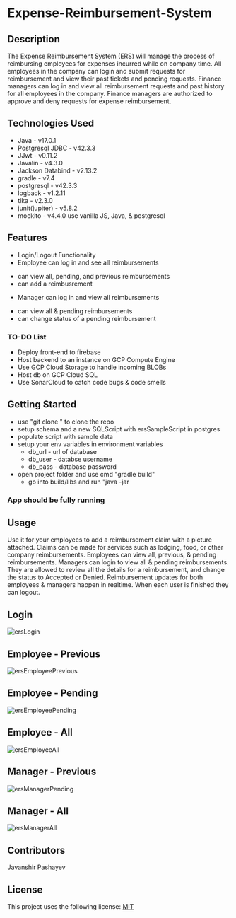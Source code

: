 # Expense-Reimbursement-System

## Description
The Expense Reimbursement System (ERS) will manage the process of reimbursing employees for expenses incurred while on company time. All employees in the company can login and submit requests for reimbursement and view their past tickets and pending requests. Finance managers can log in and view all reimbursement requests and past history for all employees in the company. Finance managers are authorized to approve and deny requests for expense reimbursement.

## Technologies Used
* Java - v17.0.1
* Postgresql JDBC - v42.3.3
* JJwt - v0.11.2
* Javalin - v4.3.0
* Jackson Databind - v2.13.2
* gradle - v7.4
* postgresql - v42.3.3
* logback - v1.2.11
* tika - v2.3.0
* junit(jupiter) - v5.8.2
* mockito - v4.4.0
use vanilla JS, Java, & postgresql

## Features
* Login/Logout Functionality
* Employee can log in and see all reimbursements
 - can view all, pending, and previous reimbursements
 - can add a reimbusrement
* Manager can log in and view all reimbursements
 - can view all & pending reimbursements
 - can change status of a pending reimbursement

### TO-DO List
* Deploy front-end to firebase
* Host backend to an instance on GCP Compute Engine
* Use GCP Cloud Storage to handle incoming BLOBs
* Host db on GCP Cloud SQL
* Use SonarCloud to catch code bugs & code smells

## Getting Started
* use "git clone <repo-link>" to clone the repo
* setup schema and a new SQLScript with ersSampleScript in postgres
* populate script with sample data
* setup your env variables in environment variables
  - db_url - url of database
  - db_user - databse username 
  - db_pass - database password
* open project folder and use cmd "gradle build"
  - go into build/libs and run "java -jar <jar-file>

 ### App should be fully running 
  
 ## Usage
  Use it for your employees to add a reimbursement claim with a picture attached. Claims can be made for services such as lodging, food, or other company reimbursements. Employees can view all, previous, & pending reimbursements. Managers can login to view all & pending reimbursements. They are allowed to review all the details for a reimbursement, and change the status to Accepted or Denied. Reimbursement updates for both employees & managers happen in realtime. When each user is finished they can logout.
 
 ## Login
![ersLogin](https://user-images.githubusercontent.com/40347155/162830486-e96acc68-f460-4b98-a79f-a5312e40075e.JPG)
 ## Employee - Previous 
![ersEmployeePrevious](https://user-images.githubusercontent.com/40347155/162830528-5c402034-d087-45d4-96d4-7e3d47cb9ff7.JPG)
 ## Employee - Pending 
![ersEmployeePending](https://user-images.githubusercontent.com/40347155/162830533-4720e639-9480-46c2-a9a0-b6832ad31bf6.JPG)
## Employee - All 
![ersEmployeeAll](https://user-images.githubusercontent.com/40347155/162830539-0128345c-cd40-4ea2-a8d7-74ab6ab32f07.JPG)
## Manager - Previous 
![ersManagerPending](https://user-images.githubusercontent.com/40347155/162830550-504adf76-67f0-45e3-a897-e1bd986110fb.JPG)
## Manager - All 
![ersManagerAll](https://user-images.githubusercontent.com/40347155/162830567-f0873dc9-5e9c-47e4-b4c4-567c86a1a763.JPG)
 
 ## Contributors
  Javanshir Pashayev
 
 ## License
  This project uses the following license: [MIT](https://choosealicense.com/licenses/mit/)
  

